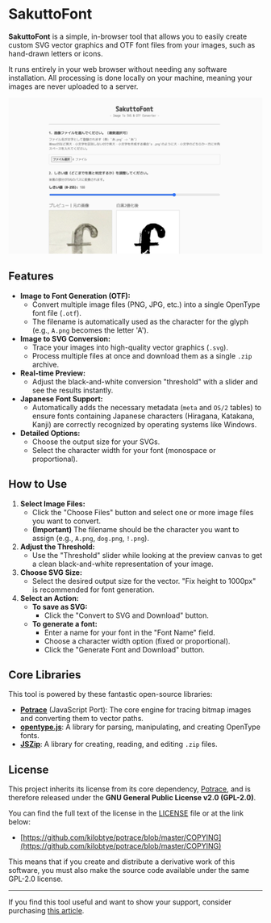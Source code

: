 # SakuttoFont

**SakuttoFont** is a simple, in-browser tool that allows you to easily create custom SVG vector graphics and OTF font files from your images, such as hand-drawn letters or icons.

It runs entirely in your web browser without needing any software installation. All processing is done locally on your machine, meaning your images are never uploaded to a server.

![SakuttoFont Screenshot](screenshots/top.png)

## Features

*   **Image to Font Generation (OTF):**
    *   Convert multiple image files (PNG, JPG, etc.) into a single OpenType font file (`.otf`).
    *   The filename is automatically used as the character for the glyph (e.g., `A.png` becomes the letter 'A').
*   **Image to SVG Conversion:**
    *   Trace your images into high-quality vector graphics (`.svg`).
    *   Process multiple files at once and download them as a single `.zip` archive.
*   **Real-time Preview:**
    *   Adjust the black-and-white conversion "threshold" with a slider and see the results instantly.
*   **Japanese Font Support:**
    *   Automatically adds the necessary metadata (`meta` and `OS/2` tables) to ensure fonts containing Japanese characters (Hiragana, Katakana, Kanji) are correctly recognized by operating systems like Windows.
*   **Detailed Options:**
    *   Choose the output size for your SVGs.
    *   Select the character width for your font (monospace or proportional).

## How to Use

1.  **Select Image Files:**
    *   Click the "Choose Files" button and select one or more image files you want to convert.
    *   **(Important)** The filename should be the character you want to assign (e.g., `A.png`, `dog.png`, `!.png`).
2.  **Adjust the Threshold:**
    *   Use the "Threshold" slider while looking at the preview canvas to get a clean black-and-white representation of your image.
3.  **Choose SVG Size:**
    *   Select the desired output size for the vector. "Fix height to 1000px" is recommended for font generation.
4.  **Select an Action:**
    *   **To save as SVG:**
        *   Click the "Convert to SVG and Download" button.
    *   **To generate a font:**
        *   Enter a name for your font in the "Font Name" field.
        *   Choose a character width option (fixed or proportional).
        *   Click the "Generate Font and Download" button.


## Core Libraries

This tool is powered by these fantastic open-source libraries:

*   [**Potrace**](https://github.com/kilobtye/potrace) (JavaScript Port): The core engine for tracing bitmap images and converting them to vector paths.
*   [**opentype.js**](https://opentype.js.org/): A library for parsing, manipulating, and creating OpenType fonts.
*   [**JSZip**](https://stuk.github.io/jszip/): A library for creating, reading, and editing `.zip` files.

## License

This project inherits its license from its core dependency, [Potrace](https://github.com/kilobtye/potrace), and is therefore released under the **GNU General Public License v2.0 (GPL-2.0)**.

You can find the full text of the license in the [LICENSE](./LICENSE) file or at the link below:
*   [https://github.com/kilobtye/potrace/blob/master/COPYING](https://github.com/kilobtye/potrace/blob/master/COPYING)

This means that if you create and distribute a derivative work of this software, you must also make the source code available under the same GPL-2.0 license.

---

If you find this tool useful and want to show your support, consider purchasing [this article](https://note.com/toktaro/n/n220e71246bd7).
